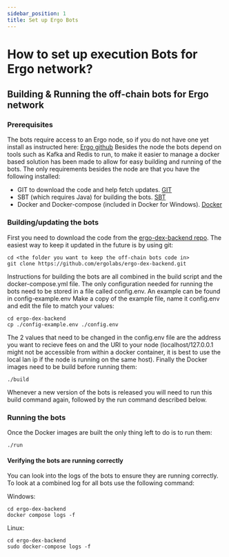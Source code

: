 ```yaml
---
sidebar_position: 1
title: Set up Ergo Bots
---
```


# How to set up execution Bots for Ergo network?

## Building & Running the off-chain bots for Ergo network

### Prerequisites
The bots require access to an Ergo node, so if you do not have one yet install as instructed here: [Ergo github](https://github.com/ergoplatform/ergo)
Besides the node the bots depend on tools such as Kafka and Redis to run, to make it easier to manage a docker based solution has been made to allow for easy building and running of the bots.
The only requirements besides the node are that you have the following installed:
 - GIT to download the code and help fetch updates. [GIT](https://git-scm.com/)
 - SBT (which requires Java) for building the bots. [SBT](https://www.scala-sbt.org/index.html)
 - Docker and Docker-compose (included in Docker for Windows). [Docker](https://www.docker.com/get-started)

### Building/updating the bots
First you need to download the code from the [ergo-dex-backend repo](https://github.com/ergolabs/ergo-dex-backend). The easiest way to keep it updated in the future is by using git:
```
cd <the folder you want to keep the off-chain bots code in>
git clone https://github.com/ergolabs/ergo-dex-backend.git
```
Instructions for building the bots are all combined in the build script and the docker-compose.yml file. The only configuration needed for running the bots need to be stored in a file called config.env. An example can be found in config-example.env
Make a copy of the example file, name it config.env and edit the file to match your values:
```
cd ergo-dex-backend
cp ./config-example.env ./config.env
```
The 2 values that need to be changed in the config.env file are the address you want to recieve fees on and the URI to your node (localhost/127.0.0.1 might not be accessible from within a docker container, it is best to use the local lan ip if the node is running on the same host).
Finally the Docker images need to be build before running them:
```
./build
```
Whenever a new version of the bots is released you will need to run this build command again, followed by the run command described below.

### Running the bots
Once the Docker images are built the only thing left to do is to run them:
```
./run
```

#### Verifying the bots are running correctly
You can look into the logs of the bots to ensure they are running correctly. To look at a combined log for all bots use the following command:

Windows:
```
cd ergo-dex-backend
docker compose logs -f
```
Linux:
```
cd ergo-dex-backend
sudo docker-compose logs -f
```
